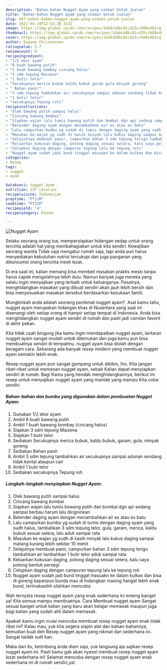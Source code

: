 ```yaml
---
description: "Bahan-bahan Nugget Ayam yang nikmat Untuk Jualan"
title: "Bahan-bahan Nugget Ayam yang nikmat Untuk Jualan"
slug: 667-bahan-bahan-nugget-ayam-yang-nikmat-untuk-jualan
date: 2021-04-19T12:52:30.313Z
image: https://img-global.cpcdn.com/recipes/1da0cb0bc81cd25c/680x482cq70/nugget-ayam-foto-resep-utama.jpg
thumbnail: https://img-global.cpcdn.com/recipes/1da0cb0bc81cd25c/680x482cq70/nugget-ayam-foto-resep-utama.jpg
cover: https://img-global.cpcdn.com/recipes/1da0cb0bc81cd25c/680x482cq70/nugget-ayam-foto-resep-utama.jpg
author: Eugene Christensen
ratingvalue: 3.7
reviewcount: 9
recipeingredient:
- "1/2 ekor ayam"
- "6 buah bawang putih"
- "1 buah bawang bombay cincang halus"
- "3 sdm tepung Maizena"
- "1 butir telor"
- "Secukupnya merica bubuk kaldu bubuk garam gula minyak goreng"
- " Bahan panir"
- "3 sdm tepung tambahkan air secukupnya sampai adonan sendang tidak kental ataupun cair"
- "1 butir telor"
- "secukupnya Tepung roti"
recipeinstructions:
- "Olek bawang putih sampai halus"
- "Cincang bawang bombai"
- "Siapkan wajan lalu tumis bawang putih dan bombai dgn api sedang sampai berbau harum lalu dinginnkan"
- "Belender daging ayam dengan menambahkan air es atau es batu"
- "Lalu campurkan bumbu yg sudah di tumis dengan daging ayam yang sudh halus, tambahkan 3 sdm tepung telor, gula, garam, merica, kaldu bubuk sesuai selera, lalu aduk sampai rata"
- "Masukan ke wajan yg sudh di kasih minyak lalu kukus daging sampai matang kurang lebih sekitar 10 menit"
- "Selajutnya membuat panir, campurkan bahan 3 sdm tepung terigu tambahkan air tambahkan 1 butir telor aduk sampai rata"
- "Keluarkan kukusan daging, potong daging sesuai selera, kalu saya potong bentuk persegi"
- "Celupkan daging dengan campuran tepung lalu ke tepung roti"
- "Nugget ayam sudah jadi bund tinggal masuakn ke dalam kulkas dan bisa di goreng kapanpun bunda mau di hidangkan masing hangat lebih enak bund, terimakasihh silahkan mencoba"
categories:
- Resep
tags:
- nugget
- ayam

katakunci: nugget ayam 
nutrition: 237 calories
recipecuisine: Indonesian
preptime: "PT11M"
cooktime: "PT31M"
recipeyield: "4"
recipecategory: Dinner

---
```



![Nugget Ayam](https://img-global.cpcdn.com/recipes/1da0cb0bc81cd25c/680x482cq70/nugget-ayam-foto-resep-utama.jpg)

Selaku seorang orang tua, mempersiapkan hidangan sedap untuk orang tercinta adalah hal yang membahagiakan untuk kita sendiri. Kewajiban seorang  wanita Tidak saja mengatur rumah saja, tapi anda pun harus menyediakan kebutuhan nutrisi tercukupi dan juga panganan yang dikonsumsi orang tercinta mesti lezat.

Di era  saat ini, kalian memang bisa membeli masakan praktis meski tanpa harus capek mengolahnya lebih dulu. Namun banyak juga mereka yang selalu ingin menyajikan yang terbaik untuk keluarganya. Pasalnya, menghidangkan masakan yang dibuat sendiri akan jauh lebih bersih dan bisa menyesuaikan masakan tersebut berdasarkan kesukaan famili. 



Mungkinkah anda adalah seorang penikmat nugget ayam?. Asal kamu tahu, nugget ayam merupakan hidangan khas di Nusantara yang saat ini disenangi oleh setiap orang di hampir setiap tempat di Indonesia. Anda bisa menghidangkan nugget ayam sendiri di rumah dan pasti jadi camilan favorit di akhir pekan.

Kita tidak usah bingung jika kamu ingin mendapatkan nugget ayam, lantaran nugget ayam sangat mudah untuk ditemukan dan juga kamu pun bisa membuatnya sendiri di tempatmu. nugget ayam bisa diolah dengan beragam cara. Sekarang ada banyak resep modern yang membuat nugget ayam semakin lebih enak.

Resep nugget ayam pun sangat gampang untuk dibikin, lho. Kita jangan ribet-ribet untuk memesan nugget ayam, sebab Kalian dapat menyiapkan sendiri di rumah. Bagi Kamu yang hendak menghidangkannya, berikut ini resep untuk menyajikan nugget ayam yang mantab yang mampu Kita coba sendiri.

<!--inarticleads1-->

##### Bahan-bahan dan bumbu yang digunakan dalam pembuatan Nugget Ayam:

1. Gunakan 1/2 ekor ayam
1. Ambil 6 buah bawang putih
1. Ambil 1 buah bawang bombay (cincang halus)
1. Siapkan 3 sdm tepung Maizena
1. Siapkan 1 butir telor
1. Sediakan Secukupnya merica bubuk, kaldu bubuk, garam, gula, minyak goreng
1. Sediakan  Bahan panir
1. Ambil 3 sdm tepung tambahkan air secukupnya sampai adonan sendang tidak kental ataupun cair
1. Ambil 1 butir telor
1. Sediakan secukupnya Tepung roti




<!--inarticleads2-->

##### Langkah-langkah menyiapkan Nugget Ayam:

1. Olek bawang putih sampai halus
1. Cincang bawang bombai
1. Siapkan wajan lalu tumis bawang putih dan bombai dgn api sedang sampai berbau harum lalu dinginnkan
1. Belender daging ayam dengan menambahkan air es atau es batu
1. Lalu campurkan bumbu yg sudah di tumis dengan daging ayam yang sudh halus, tambahkan 3 sdm tepung telor, gula, garam, merica, kaldu bubuk sesuai selera, lalu aduk sampai rata
1. Masukan ke wajan yg sudh di kasih minyak lalu kukus daging sampai matang kurang lebih sekitar 10 menit
1. Selajutnya membuat panir, campurkan bahan 3 sdm tepung terigu tambahkan air tambahkan 1 butir telor aduk sampai rata
1. Keluarkan kukusan daging, potong daging sesuai selera, kalu saya potong bentuk persegi
1. Celupkan daging dengan campuran tepung lalu ke tepung roti
1. Nugget ayam sudah jadi bund tinggal masuakn ke dalam kulkas dan bisa di goreng kapanpun bunda mau di hidangkan masing hangat lebih enak bund, terimakasihh silahkan mencoba




Wah ternyata resep nugget ayam yang enak sederhana ini enteng banget ya! Kita semua mampu membuatnya. Cara Membuat nugget ayam Sangat sesuai banget untuk kalian yang baru akan belajar memasak maupun juga bagi kalian yang sudah ahli dalam memasak.

Apakah kamu ingin mulai mencoba membuat resep nugget ayam enak tidak ribet ini? Kalau mau, yuk kita segera siapin alat dan bahan-bahannya, kemudian buat deh Resep nugget ayam yang nikmat dan sederhana ini. Sangat taidak sulit kan. 

Maka dari itu, ketimbang anda diam saja, yuk langsung aja sajikan resep nugget ayam ini. Pasti kamu gak akan nyesel membuat resep nugget ayam lezat sederhana ini! Selamat mencoba dengan resep nugget ayam enak sederhana ini di rumah sendiri,ya!.

